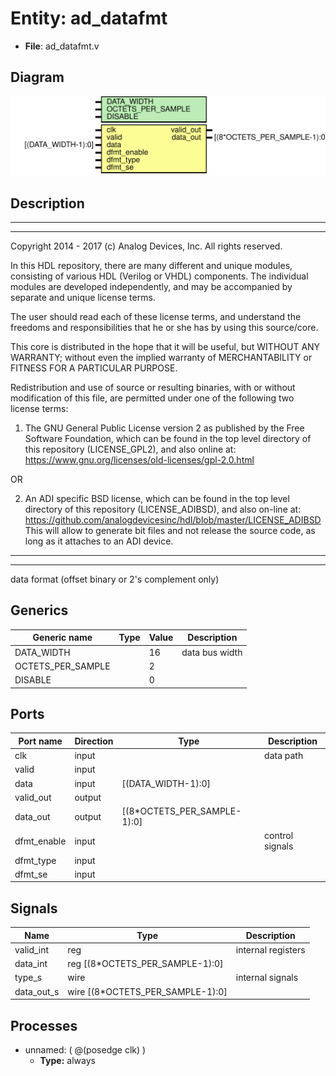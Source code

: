 # Entity: ad_datafmt

- **File**: ad_datafmt.v
## Diagram

![Diagram](ad_datafmt.svg "Diagram")
## Description

 ***************************************************************************
 ***************************************************************************
 Copyright 2014 - 2017 (c) Analog Devices, Inc. All rights reserved.

 In this HDL repository, there are many different and unique modules, consisting
 of various HDL (Verilog or VHDL) components. The individual modules are
 developed independently, and may be accompanied by separate and unique license
 terms.

 The user should read each of these license terms, and understand the
 freedoms and responsibilities that he or she has by using this source/core.

 This core is distributed in the hope that it will be useful, but WITHOUT ANY
 WARRANTY; without even the implied warranty of MERCHANTABILITY or FITNESS FOR
 A PARTICULAR PURPOSE.

 Redistribution and use of source or resulting binaries, with or without modification
 of this file, are permitted under one of the following two license terms:

   1. The GNU General Public License version 2 as published by the
      Free Software Foundation, which can be found in the top level directory
      of this repository (LICENSE_GPL2), and also online at:
      <https://www.gnu.org/licenses/old-licenses/gpl-2.0.html>

 OR

   2. An ADI specific BSD license, which can be found in the top level directory
      of this repository (LICENSE_ADIBSD), and also on-line at:
      https://github.com/analogdevicesinc/hdl/blob/master/LICENSE_ADIBSD
      This will allow to generate bit files and not release the source code,
      as long as it attaches to an ADI device.

 ***************************************************************************
 ***************************************************************************
 data format (offset binary or 2's complement only)

## Generics

| Generic name      | Type | Value | Description      |
| ----------------- | ---- | ----- | ---------------- |
| DATA_WIDTH        |      | 16    |  data bus width  |
| OCTETS_PER_SAMPLE |      | 2     |                  |
| DISABLE           |      | 0     |                  |
## Ports

| Port name   | Direction | Type                        | Description      |
| ----------- | --------- | --------------------------- | ---------------- |
| clk         | input     |                             |  data path       |
| valid       | input     |                             |                  |
| data        | input     | [(DATA_WIDTH-1):0]          |                  |
| valid_out   | output    |                             |                  |
| data_out    | output    | [(8*OCTETS_PER_SAMPLE-1):0] |                  |
| dfmt_enable | input     |                             |  control signals |
| dfmt_type   | input     |                             |                  |
| dfmt_se     | input     |                             |                  |
## Signals

| Name       | Type                                | Description          |
| ---------- | ----------------------------------- | -------------------- |
| valid_int  | reg                                 |  internal registers  |
| data_int   | reg     [(8*OCTETS_PER_SAMPLE-1):0] |                      |
| type_s     | wire                                |  internal signals    |
| data_out_s | wire [(8*OCTETS_PER_SAMPLE-1):0]    |                      |
## Processes
- unnamed: ( @(posedge clk) )
  - **Type:** always

